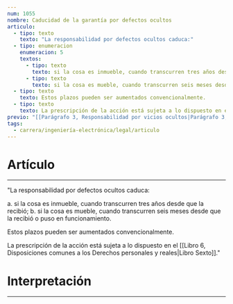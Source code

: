 ```yaml
---
num: 1055
nombre: Caducidad de la garantía por defectos ocultos
articulo:
  - tipo: texto
    texto: "La responsabilidad por defectos ocultos caduca:"
  - tipo: enumeracion
    enumeracion: 5
    textos:
      - tipo: texto
        texto: si la cosa es inmueble, cuando transcurren tres años desde que la recibió;
      - tipo: texto
        texto: si la cosa es mueble, cuando transcurren seis meses desde que la recibió o puso en funcionamiento.
  - tipo: texto
    texto: Estos plazos pueden ser aumentados convencionalmente.
  - tipo: texto
    texto: La prescripción de la acción está sujeta a lo dispuesto en el Libro Sexto.
previo: "[[Parágrafo 3, Responsabilidad por vicios ocultos|Parágrafo 3, Responsabilidad por vicios ocultos]]"
tags:
  - carrera/ingeniería-electrónica/legal/articulo
---
```

# Artículo
---
"La responsabilidad por defectos ocultos caduca:

 a. si la cosa es inmueble, cuando transcurren tres años desde que la recibió;
 b. si la cosa es mueble, cuando transcurren seis meses desde que la recibió o puso en funcionamiento.

Estos plazos pueden ser aumentados convencionalmente.

La prescripción de la acción está sujeta a lo dispuesto en el [[Libro 6, Disposiciones comunes a los Derechos personales y reales|Libro Sexto]]."

# Interpretación
---
